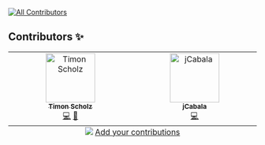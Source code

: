 
<!-- ALL-CONTRIBUTORS-BADGE:START - Do not remove or modify this section -->
[![All Contributors](https://img.shields.io/badge/all_contributors-2-orange.svg?style=flat-square)](#contributors-)
<!-- ALL-CONTRIBUTORS-BADGE:END -->
## Contributors ✨

<!-- ALL-CONTRIBUTORS-LIST:START - Do not remove or modify this section -->
<!-- prettier-ignore-start -->
<!-- markdownlint-disable -->
<table>
  <tbody>
    <tr>
      <td align="center" valign="top" width="14.28%"><a href="https://github.com/TrueKuehli"><img src="https://avatars.githubusercontent.com/u/13822861?v=4?s=100" width="100px;" alt="Timon Scholz"/><br /><sub><b>Timon Scholz</b></sub></a><br /><a href="https://github.com/TrueKuehli/PruneTree/commits?author=TrueKuehli" title="Code">💻</a> <a href="https://github.com/TrueKuehli/PruneTree/commits?author=TrueKuehli" title="Documentation">📖</a></td>
      <td align="center" valign="top" width="14.28%"><a href="https://github.com/jCabala"><img src="https://avatars.githubusercontent.com/u/79060739?v=4?s=100" width="100px;" alt="jCabala"/><br /><sub><b>jCabala</b></sub></a><br /><a href="https://github.com/TrueKuehli/PruneTree/commits?author=jCabala" title="Code">💻</a></td>
    </tr>
  </tbody>
  <tfoot>
    <tr>
      <td align="center" size="13px" colspan="7">
        <img src="https://raw.githubusercontent.com/all-contributors/all-contributors-cli/1b8533af435da9854653492b1327a23a4dbd0a10/assets/logo-small.svg">
          <a href="https://all-contributors.js.org/docs/en/bot/usage">Add your contributions</a>
        </img>
      </td>
    </tr>
  </tfoot>
</table>

<!-- markdownlint-restore -->
<!-- prettier-ignore-end -->

<!-- ALL-CONTRIBUTORS-LIST:END -->
